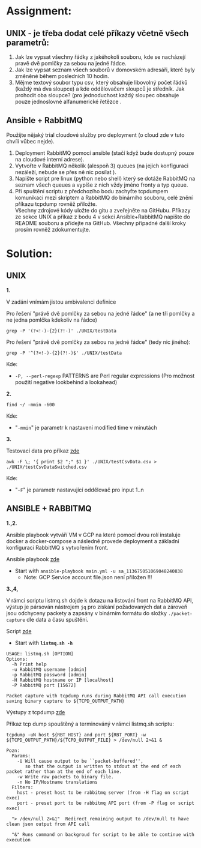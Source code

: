 # Assignment:
## UNIX - je třeba dodat celé příkazy včetně všech parametrů:
1. Jak lze vypsat všechny řádky z jakéhokoli souboru, kde se nacházejí pravě dvě pomlčky za sebou na jedné řádce.
2. Jak lze vypsat seznam všech souborů v domovském adresáři, které byly změněné během  posledních 10 hodin.
3. Mějme textový soubor typu csv, který obsahuje libovolný počet řádků (každý má dva  sloupce) a kde oddělovačem sloupců je středník. Jak prohodit oba sloupce? (pro  jednoduchost každý sloupec obsahuje pouze jednoslovné alfanumerické řetězce .  
## Ansible + RabbitMQ  
   Použijte nějaký trial cloudové služby pro deployment (o cloud zde v tuto chvíli vůbec nejde).
1. Deployment RabbitMQ pomocí ansible (stačí když bude dostupný pouze na cloudové  interní adrese).
2. Vytvořte v RabbitMQ několik (alespoň 3) queues (na jejich konfiguraci nezáleží, nebude se  přes ně nic posílat ).
3. Napište script pre linux (python nebo shell) který se dotáže RabbitMQ na seznam všech  queues a vypíše z nich vždy jméno fronty a typ queue.
4. Při spuštění scriptu z předchozího bodu zachyťte tcpdumpem komunikaci mezi skriptem a  RabbitMQ do binárního souboru, celé znění příkazu tcpdump rovněž přiložte.  
   Všechny zdrojové kódy uložte do gitu a zveřejněte na GitHubu. Příkazy ze sekce UNIX a  příkaz z bodu 4 v sekci Ansible+RabbitMQ napište do README souboru a přidejte na GitHub.  Všechny případné další kroky prosím rovněž zdokumentujte. 



# Solution:
## UNIX
**1.** 

V zadání vnímám jistou ambivalenci definice

Pro řešení "právě dvě pomlčky za sebou na jedné řádce" (a ne tři pomlčky a ne jedna pomlčka kdekoliv na řádce)

`grep -P '(?<!-)-{2}(?!-)' ./UNIX/testData`

Pro řešení "právě dvě pomlčky za sebou na jedné řádce" (tedy nic jiného):

`grep -P '^(?<!-)-{2}(?!-)$' ./UNIX/testData`

Kde:
 - `-P, --perl-regexp`  PATTERNS are Perl regular expressions (Pro možnost použití negative lookbehind a lookahead)

**2.** 

`find ~/ -mmin -600`

Kde: 
 - "`-mmin`" je parametr k nastavení modified time v minutách

**3.** 

Testovací data pro příkaz [zde](https://github.com/3RX0/sv-0001/tree/main/UNIX)

`awk -F \; '{ print $2 ";" $1 }' ./UNIX/testCsvData.csv > ./UNIX/testCsvDataSwitched.csv`

Kde:
 - "`-F`" je parametr nastavující oddělovač pro input $1..$n

## ANSIBLE + RABBITMQ
**1.,2.**

Ansible playbook vytváří VM v GCP na které pomocí dvou rolí instaluje docker a docker-compose a následně provede deployment a základní konfiguraci RabbitMQ s vytvořením front.

Ansible playbook [zde](https://github.com/3RX0/sv-0001/tree/main/ANSIBLE)

- Start with `ansible-playbook main.yml -u sa_113675051069048240838`
  - Note: GCP Service account file.json není přiložen !!! 


**3.,4,**

V rámci scriptu listmq.sh dojde k dotazu na listování front na RabbitMQ API, výstup je pársován nástrojem `jq` pro získání požadovaných dat a zároveň jsou odchyceny packety a zapsány v binárním formátu do složky `./packet-capture` dle data a času spuštění.

Script [zde](https://github.com/3RX0/sv-0001/blob/main/listmq.sh)

- Start with **`listmq.sh -h`**

```
USAGE: listmq.sh [OPTION]
Options:
  -h Print help
  -u RabbitMQ username [admin]
  -p RabbitMQ password [admin]
  -H RabbitMQ hostname or IP [localhost]
  -P RabbitMQ port [15672]

Packet capture with tcpdump runs during RabbitMQ API call execution saving binary capture to ${TCPD_OUTPUT_PATH}
```

Výstupy z tcpdump [zde](https://github.com/3RX0/sv-0001/tree/main/packet-capture)

Příkaz tcp dump spouštěný a terminováný v rámci listmq.sh scriptu:
```
tcpdump -uN host ${RBT_HOST} and port ${RBT_PORT} -w ${TCPD_OUTPUT_PATH}/${TCPD_OUTPUT_FILE} > /dev/null 2>&1 &
```
```
Pozn: 
  Params:
    -U Will cause output to be ``packet-buffered'',
       so that the output is written to stdout at the end of each packet rather than at the end of each line.
    -w Write raw packets to binary file.
    -n No IP/Hostname translations
  Filters:
    host - preset host to be rabbitmq server (from -H flag on script exec)
    port - preset port to be rabbitmq API port (from -P flag on script exec)
  
  "> /dev/null 2>&1"  Redirect remaining output to /dev/null to have clean json output from API call
  
  "&" Runs command on backgroud for script to be able to continue with execution
```
